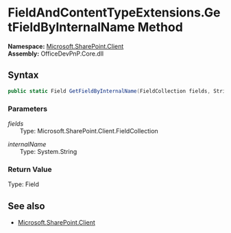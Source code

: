 # FieldAndContentTypeExtensions.GetFieldByInternalName Method  
  

**Namespace:** [Microsoft.SharePoint.Client](Microsoft.SharePoint.Client.md)  
**Assembly:** OfficeDevPnP.Core.dll  
## Syntax
```C#
public static Field GetFieldByInternalName(FieldCollection fields, String internalName)
```
### Parameters
*fields*  
&emsp;&emsp;Type: Microsoft.SharePoint.Client.FieldCollection  

*internalName*  
&emsp;&emsp;Type: System.String  

### Return Value
Type: Field  

## See also
- [Microsoft.SharePoint.Client](Microsoft.SharePoint.Client.md)
